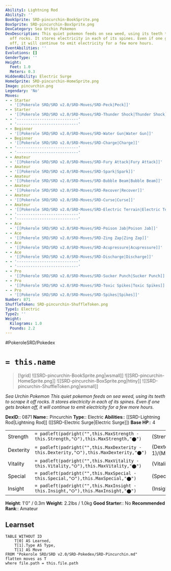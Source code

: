 ```yaml
---
Ability1: Lightning Rod
Ability2: ''
BookSprite: SRD-pincurchin-BookSprite.png
BoxSprite: SRD-pincurchin-BoxSprite.png
DexCategory: Sea Urchin Pokemon
DexDescription: This quiet pokemon feeds on sea weed, using its teeth to scrape it
  off rocks. It stores electricity in each of its spines. Even if one gets broken
  off, it will continue to emit electricity for a few more hours.
EventAbilities: ''
Evolutions: []
GenderType: ''
Height:
  Feet: 1.0
  Meters: 0.3
HiddenAbility: Electric Surge
HomeSprite: SRD-pincurchin-HomeSprite.png
Image: pincurchin.png
Legendary: 'No'
Moves:
- - Starter
  - '[[Pokerole SRD/SRD v2.0/SRD-Moves/SRD-Peck|Peck]]'
- - Starter
  - '[[Pokerole SRD/SRD v2.0/SRD-Moves/SRD-Thunder Shock|Thunder Shock]]'
- - '---------------------------'
  - '---------------------------'
- - Beginner
  - '[[Pokerole SRD/SRD v2.0/SRD-Moves/SRD-Water Gun|Water Gun]]'
- - Beginner
  - '[[Pokerole SRD/SRD v2.0/SRD-Moves/SRD-Charge|Charge]]'
- - '---------------------------'
  - '---------------------------'
- - Amateur
  - '[[Pokerole SRD/SRD v2.0/SRD-Moves/SRD-Fury Attack|Fury Attack]]'
- - Amateur
  - '[[Pokerole SRD/SRD v2.0/SRD-Moves/SRD-Spark|Spark]]'
- - Amateur
  - '[[Pokerole SRD/SRD v2.0/SRD-Moves/SRD-Bubble Beam|Bubble Beam]]'
- - Amateur
  - '[[Pokerole SRD/SRD v2.0/SRD-Moves/SRD-Recover|Recover]]'
- - Amateur
  - '[[Pokerole SRD/SRD v2.0/SRD-Moves/SRD-Curse|Curse]]'
- - Amateur
  - '[[Pokerole SRD/SRD v2.0/SRD-Moves/SRD-Electric Terrain|Electric Terrain]]'
- - '---------------------------'
  - '---------------------------'
- - Ace
  - '[[Pokerole SRD/SRD v2.0/SRD-Moves/SRD-Poison Jab|Poison Jab]]'
- - Ace
  - '[[Pokerole SRD/SRD v2.0/SRD-Moves/SRD-Zing Zap|Zing Zap]]'
- - Ace
  - '[[Pokerole SRD/SRD v2.0/SRD-Moves/SRD-Acupressure|Acupressure]]'
- - Ace
  - '[[Pokerole SRD/SRD v2.0/SRD-Moves/SRD-Discharge|Discharge]]'
- - '---------------------------'
  - '---------------------------'
- - Pro
  - '[[Pokerole SRD/SRD v2.0/SRD-Moves/SRD-Sucker Punch|Sucker Punch]]'
- - Pro
  - '[[Pokerole SRD/SRD v2.0/SRD-Moves/SRD-Toxic Spikes|Toxic Spikes]]'
- - Pro
  - '[[Pokerole SRD/SRD v2.0/SRD-Moves/SRD-Spikes|Spikes]]'
Number: 871
ShuffleToken: SRD-pincurchin-ShuffleToken.png
Type1: Electric
Type2: ''
Weight:
  Kilograms: 1.0
  Pounds: 2.2
---
```


#PokeroleSRD/Pokedex

# `= this.name`

> [!grid]
> ![[SRD-pincurchin-BookSprite.png|wsmall]]
> ![[SRD-pincurchin-HomeSprite.png]]
> ![[SRD-pincurchin-BoxSprite.png|htiny]]
> ![[SRD-pincurchin-ShuffleToken.png|wsmall]]


*Sea Urchin Pokemon*
*This quiet pokemon feeds on sea weed, using its teeth to scrape it off rocks. It stores electricity in each of its spines. Even if one gets broken off, it will continue to emit electricity for a few more hours.*

**DexID**:: 0871
**Name**:: Pincurchin
**Type**:: Electric
**Abilities**:: [[SRD-Lightning Rod|Lightning Rod]] ([[SRD-Electric Surge|Electric Surge]])
**Base HP**:: 4

|           |                                                                                        |                                          |
| --------- | -------------------------------------------------------------------------------------- | ---------------------------------------- |
| Strength  | `= padleft(padright("",this.MaxStrength - this.Strength,"⭘"),this.MaxStrength,"⬤")`    | (Strength::3)/(MaxStrength::6)   |
| Dexterity | `= padleft(padright("",this.MaxDexterity - this.Dexterity,"⭘"),this.MaxDexterity,"⬤")` | (Dexterity:: 1)/(MaxDexterity::2) |
| Vitality  | `= padleft(padright("",this.MaxVitality - this.Vitality,"⭘"),this.MaxVitality,"⬤")`    | (Vitality::3)/(MaxVitality::7)   |
| Special   | `= padleft(padright("",this.MaxSpecial - this.Special,"⭘"),this.MaxSpecial,"⬤")`       | (Special::2)/(MaxSpecial::5)     |
| Insight   | `= padleft(padright("",this.MaxInsight - this.Insight,"⭘"),this.MaxInsight,"⬤")`       | (Insight::2)/(MaxInsight::5)     |

**Height**: 1'0" / 0.3m
**Weight**: 2.2lbs / 1.0kg
**Good Starter**:: No
**Recommended Rank**:: Amateur

## Learnset

```dataview
TABLE WITHOUT ID
    T[0] AS Learned,
    T[1].Type AS Type,
    T[1] AS Move
FROM "Pokerole SRD/SRD v2.0/SRD-Pokedex/SRD-Pincurchin.md"
flatten moves as T
where file.path = this.file.path
```
